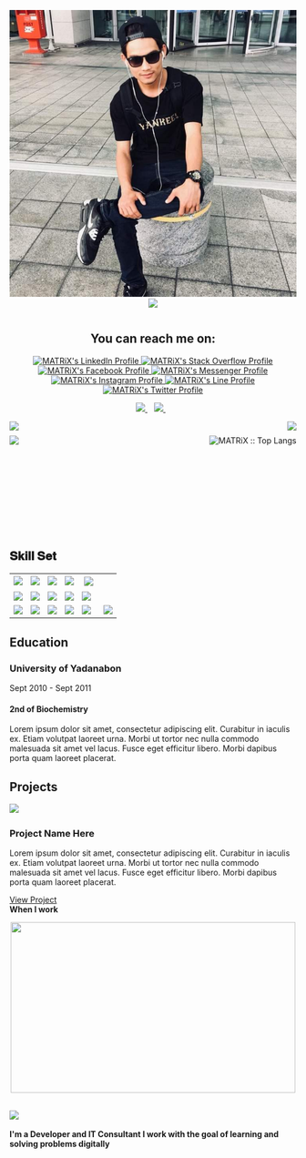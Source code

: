 <p align="center">
<img src="./images/FB_IMG_1672131211986.jpg" class="portfolio-header-image">
  <a href="https://github.com/matrix-mm"><img src="https://readme-typing-svg.herokuapp.com/?lines=MATRiX;Web%20and%20Mobile%20Developer;IT%20%20%20Consultant;2%2B%20years%20of%20coding%20experience;Always%20learning%20new%20tech&font=Pacifico&center=true&width=650&height=120&color=58a6ff&vCenter=true&size=45%22"></a>
</p>
<p align='center'>
 <h1 align="center">
  <h2 align="center">You can reach me on: </h2>

<p align="center">

  <a href="https://www.linkedin.com/in/thet-naing-tun-763b25197/">
    <img src="https://www.vectorlogo.zone/logos/linkedin/linkedin-icon.svg" alt="MATRiX's LinkedIn Profile" height="30" width="30">
  </a>

  <a href="https://stackoverflow.com/users/16991702/thet-naing">
    <img src="https://www.vectorlogo.zone/logos/stackoverflow/stackoverflow-icon.svg" alt="MATRiX's Stack Overflow Profile" height="30" width="30">
  </a>

  <a href="https://www.facebook.com/wai.waiyan.3">
    <img src="https://www.vectorlogo.zone/logos/facebook/facebook-icon.svg" alt="MATRiX's Facebook Profile" height="30" width="30">
  </a>

  <a href="https://m.me/wai.waiyan.3">
    <img src="https://www.vectorlogo.zone/logos/messenger/messenger-icon.svg" alt="MATRiX's Messenger Profile" height="30" width="30">
    
  <a href="https://www.instagram.com/thetnaing.078/">
    <img src="https://www.vectorlogo.zone/logos/instagram/instagram-icon.svg" alt="MATRiX's Instagram Profile" height="30" width="30">
  </a>
  
  <a href="https://line.me/ti/p/v5MEfaJSOQ">
    <img src="https://www.vectorlogo.zone/logos/line/line-icon.svg" alt="MATRiX's Line Profile" height="30" width="30">
  </a>
  
  </a>
  
  <a href="https://twitter.com/thetnaing078106">
    <img src="https://cdn.worldvectorlogo.com/logos/twitter-6.svg" alt="MATRiX's Twitter Profile" height="30" width="30">
  </a>
</p>
</h1>

<p align='center'>
  <a href="https://t.me/matrixmm">
    <img src="https://img.shields.io/badge/telegram-%230077B5.svg?&style=for-the-badge&logo=telegram&logoColor=white" />
  </a>&nbsp;&nbsp;

  <a href="mailto:matrix.myanmar.mm@gmail.com">
    <img src="https://img.shields.io/badge/email me-%231DA1F3.svg?&style=for-the-badge&logo=gmail&logoColor=white" />
  </a>&nbsp;&nbsp;
</p>



<img align="left" src="https://visitor-badge.laobi.icu/badge?page_id=matrix-mm.matrix-mm" />
<img align="right" src="https://img.shields.io/github/followers/matrix-mm?label=Follow&style=social" />
<h1 align="center"></h1>
<img align="left" height="150px" src="https://github-readme-stats.vercel.app/api?username=matrix-mm&show_icons=true&theme=merko&count_private=true" />
<img align="right" height="180px" src="https://github-readme-stats.vercel.app/api/top-langs/?username=matrix-mm&count_private=true&langs_count=10&theme=tokyonight&layout=compact&hide=html,css" alt="MATRiX :: Top Langs" />
<img height="150px" />
<br>
<br>
<h2 font-weight="bold">𝐒𝐤𝐢𝐥𝐥 𝐒𝐞𝐭</h2>
<table>
  <tr>
      <td><img src="https://cdn.iconscout.com/icon/free/png-128/html5-40-1175193.png" width="200"></td>
      <td><img src="https://cdn.iconscout.com/icon/free/png-128/css3-11-1175239.png" width="200"></td>
      <td><img src="https://cdn.iconscout.com/icon/free/png-128/sass-13-1175092.png" width="200"></td>
      <td><img src="https://cdn.iconscout.com/icon/free/png-128/bootstrap-226077.png" width="200"></td>
      <td><img src="https://cdn.iconscout.com/icon/free/png-128/react-1175109.png" height="40" style="vertical-align:top; margin: 4px">
    </td>    
  </tr>
  <tr>
    <td><img src="https://cdn.iconscout.com/icon/free/png-128/vue-282497.png" width="200"></td>
    <td><img src="https://cdn.iconscout.com/icon/free/png-128/nodejs-2-226035.png" width="200"></td>
    <td><img src="https://cdn.iconscout.com/icon/free/png-128/javascript-1-225993.png" width="200"></td>
    <td><img src="https://cdn.iconscout.com/icon/free/png-128/typescript-1-1175078.png" width="200"></td>
    <td><img src="https://cdn.iconscout.com/icon/free/png-128/git-18-1175219.png" width="200"></td>
  </tr>
  <tr>
    <td><img src="https://cdn.iconscout.com/icon/free/png-128/php-99-1175127.png" width="200"></td>
    <td><img src="https://cdn.iconscout.com/icon/free/png-128/laravel-2-1175146.png" width="200"></td>
    <td><img src="https://cdn.iconscout.com/icon/free/png-128/mongodb-4-1175139.png" width="200"></td>
    <td><img src="https://cdn.iconscout.com/icon/free/png-128/mysql-4-226026.png" width="200"></td>
    <td><img src="https://cdn.iconscout.com/icon/free/png-128/django-13-1175187.png" width="200"></td>
    <td><img src="https://cdn.iconscout.com/icon/free/png-128/android-245-1175273.png" width="200"></td>
    
  </tr>

</table>

<div id="education">
        <h2 class="heading">Education</h2>
        <div class="education-block">
            <h3>University of Yadanabon</h3>
            <span class="education-date">Sept 2010 - Sept 2011</span>
            <h4>2nd of Biochemistry </h4>
            <p>
                Lorem ipsum dolor sit amet, consectetur adipiscing elit. Curabitur in iaculis ex. Etiam volutpat laoreet urna. Morbi ut tortor nec nulla commodo malesuada sit amet vel lacus. Fusce eget efficitur libero. Morbi dapibus porta quam laoreet placerat.
            </p>
        </div>
        <!-- End .education-block -->
</div>
    <!-- End #education -->

<div id="projects" class="background-alt">
        <h2 class="heading">Projects</h2>
        <div class="container">
            <div class="row">
                <div class="project shadow-large">
                    <div class="project-image">
                        <img src="images/project.jpg" />
                    </div>
                    <!-- End .project-image -->
                    <div class="project-info">
                        <h3>Project Name Here</h3>
                        <p>
                            Lorem ipsum dolor sit amet, consectetur adipiscing elit. Curabitur in iaculis ex. Etiam volutpat laoreet urna. Morbi ut tortor nec nulla commodo malesuada sit amet vel lacus. Fusce eget efficitur libero. Morbi dapibus porta quam laoreet placerat.
                        </p>
                        <a href="#">View Project</a>
                    </div>
                    <!-- End .project-info -->
                </div>
                <!-- End .project -->

                


<table>
  <b>When I work</b>
   <p align="center"><img src="https://tenor.com/view/silicon-valley-gif-5518465.gif" alt="" height="300" width="500"></p>

</table>


<a href="https://github.com/matrix-mm/"><img src="https://github-readme-activity-graph.cyclic.app/graph?username=matrix-mm&bg_color=332b2b&color=0fff9f&line=00d6d6&point=4ced4c&area=true&hide_border=true" /></a>

<b>I'm a Developer and IT Consultant I work with the goal of learning and solving problems digitally</b>
